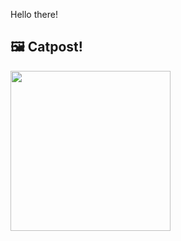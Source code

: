 Hello there!



## 🖼️ Catpost!

<sub>
    <img src="https://cdn2.thecatapi.com/images/dq.jpg" height="256">
</sub>


